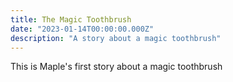 ```yaml
---
title: The Magic Toothbrush
date: "2023-01-14T00:00:00.000Z"
description: "A story about a magic toothbrush"
---
```


This is Maple's first story about a magic toothbrush